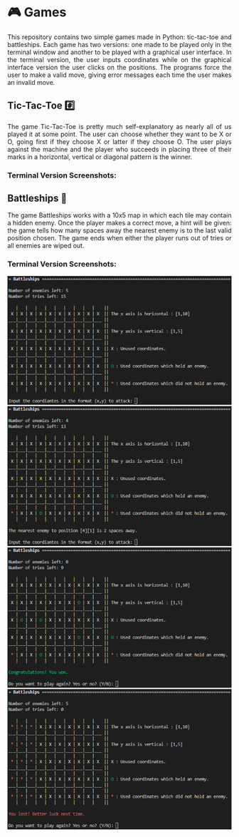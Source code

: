 # :video_game: Games

<p align="justify">
This repository contains two simple games made in Python: tic-tac-toe and battleships. Each game has two versions: one made to be played only in the terminal window and another to be played with a graphical user interface. In the terminal version, the user inputs coordinates while on the graphical interface version the user clicks on the positions. The programs force the user to make a valid move, giving error messages each time the user makes an invalid move.
</p>

## Tic-Tac-Toe :hash:

<p align="justify">
The game Tic-Tac-Toe is pretty much self-explanatory as nearly all of us played it at some point. The user can choose whether they want to be X or O, going first if they choose X or latter if they choose O. The user plays against the machine and the player who succeeds in placing three of their marks in a horizontal, vertical or diagonal pattern is the winner.
</p>

### Terminal Version Screenshots:
<p align = "center">

</p>

## Battleships :ship:

<p align="justify">
The game Battleships works with a 10x5 map in which each tile may contain a hidden enemy. Once the player makes a correct move, a hint will be given: the game tells how many spaces away the nearest enemy is to the last valid position chosen. The game ends when either the player runs out of tries or all enemies are wiped out.
</p>

### Terminal Version Screenshots:

<p align = "center">
<img src = "Screenshots/005A.PNG"> <img src = "Screenshots/006A.PNG"> <img src = "Screenshots/007A.PNG"> <img src = "Screenshots/008A.PNG">
</p>

